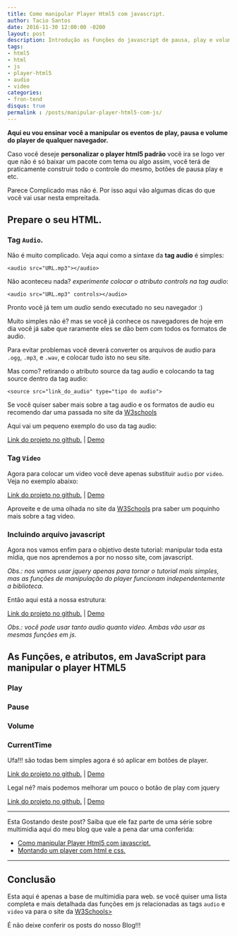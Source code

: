 ```yaml
---
title: Como manipular Player Html5 com javascript.
author: Tacio Santos
date: 2016-11-30 12:00:00 -0200
layout: post
description: Introdução as Funções do javascript de pausa, play e volume do player html5.
tags: 
- html5
- html
- js
- player-html5
- audio
- video
categories:
- fron-tend
disqus: true
permalink : /posts/manipular-player-html5-com-js/
--- 
```

 
**Aqui eu vou ensinar você a manipular os eventos de play, pausa e volume do player de qualquer navegador.**
 

Caso você deseje **personalizar o player html5 padrão** você ira se logo ver que não é só baixar um pacote com tema ou algo assim, você terá de praticamente construir todo o controle do mesmo, botões de pausa play e etc. 
 
 Parece Complicado mas não é. Por isso aqui vão algumas dicas do que você vai usar nesta empreitada.
 
## Prepare o seu HTML.
 
### Tag `Audio`.
 
 Não é muito complicado. Veja aqui como a sintaxe da **tag audio** é simples:
 
 `<audio src="URL.mp3"></audio>`
 
 Não aconteceu nada? *experimente colocar o atributo controls na tag audio*:
 
 `<audio src="URL.mp3" controls></audio>`
 
 Pronto você já tem um *audio* sendo executado no seu navegador :)
 
 Muito simples não é? mas se você já conhece os navegadores de hoje em dia você já sabe que raramente eles se dão bem com todos os formatos de audio.
 
 Para evitar problemas você deverá converter os arquivos de audio para `.ogg`, `.mp3`, e `.wav`, e colocar tudo isto no seu site.
 
 Mas como? retirando o atributo source da tag audio e colocando ta tag source dentro da tag audio:
 
 `<source src="link_do_audio" type="tipo do audio">`
 
 Se você quiser saber mais sobre a tag audio e os formatos de audio eu recomendo dar uma passada no site da <a href="http://www.w3schools.com/html/html5_audio.asp" target="_blank">W3schools</a>
 
 Aqui vai um pequeno exemplo do uso da tag audio:
 
 <script src="https://gist.github.com/taciosantosblog/a0ab3e71e3f4fed91f9ba7e838764783.js"></script>
 <a href="https://github.com/taciosantosblog/playerHTML5-blog/tree/master/playerHTML5/post1/example1" target="_blank">Link do projeto no github.</a>   |   <a href="../../examples/manipular-player-html5-com-js/playerHTML5/post1/example1/" target="_blank"> Demo </a>
 
### Tag `Video`
 
 Agora para colocar um video você deve apenas substituir `audio` por `video`. Veja no exemplo abaixo:
 
 <script src="https://gist.github.com/taciosantosblog/fe33eb2aa9a8818082ec23bdfec9df4b.js"></script>
 <a href="https://github.com/taciosantosblog/playerHTML5-blog/tree/master/playerHTML5/post1/example2" target="_blank">Link do projeto no github.</a>   |   <a href="../../examples/manipular-player-html5-com-js/playerHTML5/post1/example2/" target='_blank'> Demo </a>
 
 Aproveite e de uma olhada no site da <a href="http://www.w3schools.com/html/html5_video.asp" target="_blank">W3Schools</a> pra saber um poquinho mais sobre a tag video.
 
### Incluindo arquivo javascript
 
 Agora nos vamos enfim para o objetivo deste tutorial: manipular toda esta mídia, que nos aprendemos a por no nosso site, com javascript.
 
 *Obs.: nos vamos usar jquery apenas para tornar o tutorial mais simples, mas as funções de manipulação do player funcionam independentemente a biblioteca.*
 
 Então aqui está a nossa estrutura:
 
 <script src="https://gist.github.com/taciosantosblog/9f30fcce5d45d35726413b839a392aee.js"></script>
 <a href="https://github.com/taciosantosblog/playerHTML5-blog/tree/master/playerHTML5/post1/example3" target="_blank">Link do projeto no github.</a>   |   <a href="../../examples/manipular-player-html5-com-js/playerHTML5/post1/example3/" target='_blank'> Demo </a>
 
 *Obs.: você pode usar tanto audio quanto video. Ambas vão usar as mesmas funções em js.*
 
## As Funções, e atributos, em JavaScript para manipular o player HTML5
 
### Play
 
 <script src="https://gist.github.com/taciosantosblog/24e5edcfa24bdabc528a4b771d9beb93.js"></script>
 
### Pause
 
 <script src="https://gist.github.com/taciosantosblog/d02dc13224337ceac87cb347ff551a12.js"></script>
 
### Volume
 
 <script src="https://gist.github.com/taciosantosblog/ba585ac032a8fbf10fc4fc8d5555adfb.js"></script>
 
### CurrentTime
 
 <script src="https://gist.github.com/taciosantosblog/bee9b114e61bba61af92436b8bb79788.js"></script>
 
 Ufa!!! são todas bem simples agora é só aplicar em botões de player.
 
 <script src="https://gist.github.com/taciosantosblog/42756832779ca49f266dd1e4763c6f57.js"></script>
 <a href="https://github.com/taciosantosblog/playerHTML5-blog/tree/master/playerHTML5/post1/example4" target="_blank">Link do projeto no github.</a>   |   <a href="../../examples/manipular-player-html5-com-js/playerHTML5/post1/example4/" target='_blank'> Demo </a>
 
 Legal né? mais podemos melhorar um pouco o botão de play com jquery
 
 <script src="https://gist.github.com/taciosantosblog/82c076f278aebf6f2da91e9bdf16d070.js"></script>
 <a href="https://github.com/taciosantosblog/playerHTML5-blog/tree/master/playerHTML5/post1/example5" target="_blank">Link do projeto no github.</a>   |   <a href="../../examples/manipular-player-html5-com-js/playerHTML5/post1/example5/" target='_blank'> Demo </a>
 
 ****
 Esta Gostando deste post? Saiba que ele faz parte de uma série sobre multimidia aqui do meu blog que vale a pena dar uma conferida:
 
* [Como manipular Player Html5 com javascript.](../manipular-player-html5-com-js/)
* [Montando um player com html e css.](../montando-um-player-com-js/)

 
 ****
 
## Conclusão
 
 Esta aqui é apenas a base de multimidia para web. se você quiser uma lista completa e mais detalhada das funções em js relacionadas as tags `audio` e `video` va para o site da <a href="http://www.w3schools.com/tags/ref_av_dom.asp" target="_blank">W3Schools></a>
 
 É não deixe conferir os posts do nosso Blog!!!
 

